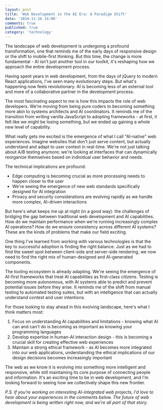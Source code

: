 ```yaml
---
layout: post
title: 'Web Development in the AI Era: A Paradigm Shift'
date: '2024-11-26 14:00'
comments: true
published: true
category: 'technology'
---
```


The landscape of web development is undergoing a profound transformation, one that reminds me of the early days of responsive design or the shift to mobile-first thinking. But this time, the change is more fundamental - AI isn't just another tool in our toolkit, it's reshaping how we approach the entire development process.

Having spent years in web development, from the days of jQuery to modern React applications, I've seen many evolutionary steps. But what's happening now feels revolutionary. AI is becoming less of an external tool and more of a collaborative partner in the development process.

The most fascinating aspect to me is how this impacts the role of web developers. We're moving from being pure coders to becoming something more akin to systems architects and AI coordinators. It reminds me of the transition from writing vanilla JavaScript to adopting frameworks - at first, it felt like we might be losing something, but we ended up gaining a whole new level of capability.

What really gets me excited is the emergence of what I call "AI-native" web experiences. Imagine websites that don't just serve content, but actually understand and adapt to user context in real-time. We're not just talking about A/B testing anymore; we're looking at interfaces that can dynamically reorganize themselves based on individual user behavior and needs.

The technical implications are profound:

- Edge computing is becoming crucial as more processing needs to happen closer to the user
- We're seeing the emergence of new web standards specifically designed for AI integration
- Privacy and security considerations are evolving rapidly as we handle more complex, AI-driven interactions

But here's what keeps me up at night (in a good way): the challenges of bridging the gap between traditional web development and AI capabilities. How do we maintain performance when we're running increasingly complex AI operations? How do we ensure consistency across different AI systems? These are the kinds of problems that make our field exciting.

One thing I've learned from working with various technologies is that the key to successful adoption is finding the right balance. Just as we had to find the sweet spot between client-side and server-side rendering, we now need to find the right mix of human-designed and AI-generated components.

The tooling ecosystem is already adapting. We're seeing the emergence of AI-first frameworks that treat AI capabilities as first-class citizens. Testing is becoming more autonomous, with AI systems able to predict and prevent potential issues before they arise. It reminds me of the shift from manual testing to automated testing suites, but with an intelligence that can actually understand context and user intentions.

For those looking to stay ahead in this evolving landscape, here's what I think matters most:

1. Focus on understanding AI capabilities and limitations - knowing what AI can and can't do is becoming as important as knowing your programming languages
2. Develop expertise in human-AI interaction design - this is becoming a crucial skill for creating effective web experiences
3. Maintain a strong ethical framework - as AI becomes more integrated into our web applications, understanding the ethical implications of our design decisions becomes increasingly important

The web as we know it is evolving into something more intelligent and responsive, while still maintaining its core purpose of connecting people and information. It's an exciting time to be in web development, and I'm looking forward to seeing how we collectively shape this new frontier.

*P.S. If you're working on interesting AI-integrated web projects, I'd love to hear about your experiences in the comments below. The future of web development is being written right now, and we're all part of that story.*